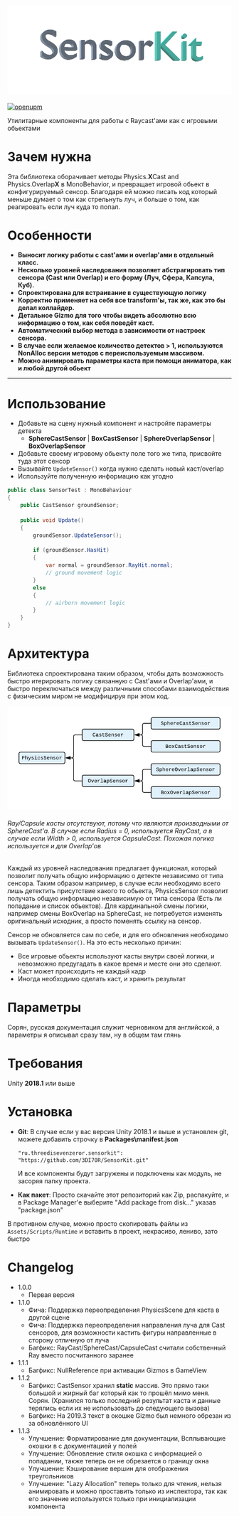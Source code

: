 ![Logo](Images/SensorKitLogo.gif)

[![openupm](https://img.shields.io/npm/v/ru.threedisevenzeror.sensorkit?label=openupm&registry_uri=https://package.openupm.com)](https://openupm.com/packages/ru.threedisevenzeror.sensorkit/)

Утилитарные компоненты для работы с Raycast'ами как с игровыми обьектами

# Зачем нужна
Эта библиотека оборачивает методы Physics.**X**Cast and Physics.Overlap**X** в MonoBehavior, и превращает игровой обьект в конфигурируемый сенсор.
Благодаря ей можно писать код который меньше думает о том как стрельнуть луч, и больше о том, как реагировать если луч куда то попал.

# Особенности
* **Выносит логику работы с cast'ами и overlap'ами в отдельный класс.**
* **Несколько уровней наследования позволяет абстрагировать тип сенсора (Cast или Overlap) и его форму (Луч, Сфера, Капсула, Куб).**
* **Спроектирована для встраивание в существующую логику**
* **Корректно применяет на себя все transform'ы, так же, как это бы делал коллайдер.**
* **Детальное Gizmo для того чтобы видеть абсолютно всю информацию о том, как себя поведёт каст.**
* **Автоматический выбор метода в зависимости от настроек сенсора.**
* **В случае если желаемое количество детектов > 1, используются NonAlloc версии методов с переиспользуемым массивом.**
* **Можно анимировать параметры каста при помощи аниматора, как и любой другой обьект**

---

# Использование
- Добавьте на сцену нужный компонент и настройте параметры детекта
   - **SphereCastSensor** | **BoxCastSensor** | **SphereOverlapSensor** | **BoxOverlapSensor**
- Добавьте своему игровому обьекту поле того же типа, присвойте туда этот сенсор
- Вызывайте `UpdateSensor()` когда нужно сделать новый каст/overlap
- Используйте полученную информацию как угодно

```CS
public class SensorTest : MonoBehaviour
{
    public CastSensor groundSensor;

    public void Update()
    {
        groundSensor.UpdateSensor();

        if (groundSensor.HasHit)
        {
            var normal = groundSensor.RayHit.normal;
            // ground movement logic
        }
        else
        {
            // airborn movement logic
        }
    }
}
```

# Архитектура
Библиотека спроектирована таким образом, чтобы дать возможность быстро итерировать логику связанную с Cast'ами и Overlap'ами, и быстро переключаться между различными способами взаимодействия с физическим миром не модифицируя при этом код.

![Class Diagram](Images/ClassDiagram.png)
###### Ray/Capsule касты отсутствуют, потому что являются производными от SphereCast'а. В случае если Radius = 0, используется RayCast, а в случае если Width > 0, используется CapsuleCast. Похожая логика используется и для Overlap'ов

Каждый из уровней наследования предлагает функционал, который позволит получать общую информацию о детекте независимо от типа сенсора. Таким образом например, в случае если необходимо всего лишь детектить присутствие какого то обьекта, PhysicsSensor позволит получать общую информацию независимую от типа сенсора (Есть ли попадание и список обьектов). Для кардинальной смены логики, например смены BoxOverlap на SphereCast, не потребуется изменять оригинальный исходник, а просто поменять ссылку на сенсор.

Сенсор не обновляется сам по себе, и для его обновления необходимо вызывать `UpdateSensor()`. На это есть несколько причин:
- Все игровые обьекты используют касты внутри своей логики, и невозможно предугадать в какое время и месте они это сделают.
- Каст может происходить не каждый кадр
- Иногда необходимо сделать каст, и хранить результат

# Параметры
Сорян, русская документация служит черновиком для английской, а параметры я описывал сразу там, ну в общем там глянь

# Требования
Unity **2018.1** или выше

# Установка

* **Git**:
    В случае если у вас версия Unity 2018.1 и выше и установлен git, можете добавить строчку в **Packages\manifest.json**
    ```
    "ru.threedisevenzeror.sensorkit": "https://github.com/3DI70R/SensorKit.git"
    ```
    И все компоненты будут загружены и подключены как модуль, не засоряя папку проекта.

* **Как пакет**:
Просто скачайте этот репозиторий как Zip, распакуйте, и в Package Manager'е выберите "Add package from disk..." указав "package.json"

В противном случае, можно просто скопировать файлы из `Assets/Scripts/Runtime` и вставить в проект, некрасиво, лениво, зато быстро

# Changelog
* 1.0.0
    - Первая версия
* 1.1.0
    - Фича: Поддержка переопределения PhysicsScene для каста в другой сцене
    - Фича: Поддержка переопределения направления луча для Cast сенсоров, для возможности кастить фигуры направленные в сторону отличную от луча
    - Багфикс: RayCast/SphereCast/CapsuleCast считали собственный Ray вместо посчитанного заранее
* 1.1.1
    - Багфикс: NullReference при активации Gizmos в GameView
* 1.1.2
    - Багфикс: CastSensor хранил **static** массив. Это прямо таки большой и жирный баг который как то прошёл мимо меня. Сорян. (Хранился только последний результат каста и данные терялись если их не использовать до следующего вызова)
    - Багфикс: На 2019.3 текст в окошке Gizmo был немного обрезан из за обновлённого UI
* 1.1.3
    - Улучшение: Форматирование для документации, Всплывающие окошки в с документацией у полей
    - Улучшение: Обновление стиля окошка с информацией о попадании, также теперь он не обрезается о границу окна
    - Улучшение: Кэширование вершин для отображения треугольников
    - Улучшение: "Lazy Allocation" теперь только для чтения, нельзя анимировать и можно проставить только из инспектора, так как его значение используется только при инициализации компонента